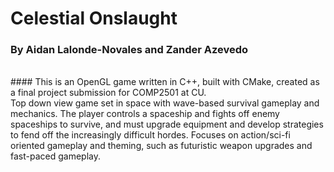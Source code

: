# Celestial Onslaught

### By Aidan Lalonde-Novales and Zander Azevedo
<br>
#### This is an OpenGL game written in C++, built with CMake, created as a final project submission for COMP2501 at CU.
<br>
Top down view game set in space with wave-based survival gameplay and mechanics. The player controls a spaceship and fights off enemy spaceships to survive, and must upgrade equipment and develop strategies to fend off the increasingly difficult hordes. Focuses on action/sci-fi oriented gameplay and theming, such as futuristic weapon upgrades and fast-paced gameplay.
